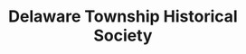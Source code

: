 ---
layout: repo
title: "Delaware Township Historical Society"
id: 12863
permalink: repos/12863/
---